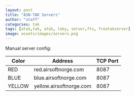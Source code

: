 ```yaml
---
layout: post
title: "ASN-TAK Servers"
author: "staff"
categories: tak
tags: [atak,tak, atak, taky, server,fts, freetakserver]
image: assets/images/servers.png
---
```


Manual server config:

|Color  | Address   	            |TCP Port |
|---	  |---	                    |---      |
|RED    |red.airsoftnorge.com   	| 8087    |
|BLUE   |blue.airsoftnorge.com   	| 8087    |
|YELLOW |yellow.airsoftnorge.com  | 8087    |
